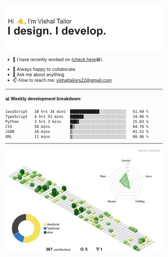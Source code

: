 ![Hi, I'm Vishal Tailor. I design. I develop.](https://github.com/vishaltailors/vishaltailors/blob/main/header.png?raw=true)

- 🔭 I have recently worked on ([check here](https://vishaltailor.com)😁).
<!-- - 🎦 Currently watching: JavaScript: The Hard Parts By Will Sentance. -->
- 👯 Always happy to collaborate.
- 💬 Ask me about anything
- 📫 How to reach me: <a href="mailto:vishaltailors22@gmail.com">vishaltailors22@gmail.com</a>

<hr /> 
<h4>📊 Weekly development breakdown</h4>
<!--START_SECTION:waka-->

```text
JavaScript   10 hrs 34 mins  █████████████░░░░░░░░░░░░   51.94 %
TypeScript   4 hrs 53 mins   ██████░░░░░░░░░░░░░░░░░░░   24.06 %
Python       3 hrs 3 mins    ███▓░░░░░░░░░░░░░░░░░░░░░   15.03 %
CSS          58 mins         █▒░░░░░░░░░░░░░░░░░░░░░░░   04.76 %
JSON         18 mins         ▒░░░░░░░░░░░░░░░░░░░░░░░░   01.51 %
XML          11 mins         ▒░░░░░░░░░░░░░░░░░░░░░░░░   00.96 %
```

<!--END_SECTION:waka-->
<hr /> 

![](./profile-3d-contrib/profile-green-animate.svg)
